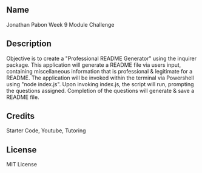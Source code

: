 ## Name
Jonathan Pabon
Week 9 Module Challenge

## Description
Objective is to create a "Professional README Generator" using the inquirer package.
This application will generate a README file via users input, containing miscellaneous 
information that is professional & legitimate for a README. The application will be invoked 
within the terminal via Powershell using "node index.js".
Upon invoking index.js, the script will run, prompting the questions assigned.
Completion of the questions will generate & save a README file.


## Credits
Starter Code, Youtube, Tutoring

## License
MIT License